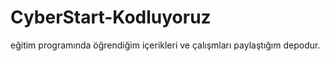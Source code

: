 # CyberStart-Kodluyoruz
eğitim programında öğrendiğim içerikleri ve çalışmları paylaştığım depodur.
